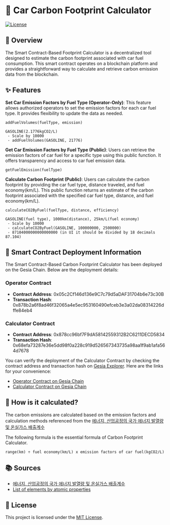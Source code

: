 # 🚗 Car Carbon Footprint Calculator

[![License](https://img.shields.io/badge/License-MIT-blue.svg)](LICENSE)

## 📖 Overview
The Smart Contract-Based Footprint Calculator is a decentralized tool designed to estimate the carbon footprint associated with car fuel consumption. This smart contract operates on a blockchain platform and provides a straightforward way to calculate and retrieve carbon emission data from the blockchain.

## ✨ Features
**Set Car Emission Factors by Fuel Type (Operator-Only)**: This feature allows authorized operators to set the emission factors for each car fuel type. It provides flexibility to update the data as needed.
```
addFuelVolumes(fuelType, emission)

GASOLINE(2.1776kgCO2/L)
 - Scale by 10000
 - addFuelVolumes(GASOLINE, 21776)
```

**Get Car Emission Factors by Fuel Type (Public)**: Users can retrieve the emission factors of car fuel for a specific type using this public function. It offers transparency and access to car fuel emission data.
```
getFuelEmission(fuelType)
```

**Calculate Carbon Footprint (Public)**: Users can calculate the carbon footprint by providing the car fuel type, distance traveled, and fuel economy(km/L). This public function returns an estimate of the carbon footprint associated with the specified car fuel type, distance, and fuel economy(km/L).
```
calculateCO2ByFuel(fuelType, distance, efficiency)

GASOLINE(fuel type), 1000km(distance), 25km/L(fuel economy)
 - Scale by 10000
 - calculateCO2ByFuel(GASOLINE, 100000000, 2500000)
 - 87104000000000000000 (in UI it should be divided by 18 decimals 87.104)
```

## 🚀 Smart Contract Deployment Information

The Smart Contract-Based Carbon Footprint Calculator has been deployed on the Gesia Chain. Below are the deployment details:

### Operator Contract

- **Contract Address**: 0x05c2Cf146d136e9C7c79d5aDAF31704b6e73c30B
- **Transaction Hash**: 0x878b2a6f8ad46f32065a4e5ec953160490efceb3e3a02da08314226dffe84eb4

### Calculator Contract

- **Contract Address**: 0x878cc96bf7F9dA58142559312B2C6211DECD5834
- **Transaction Hash**: 0x68efa73287e36e5dd98f0a228c919d526567343735a98aa1f9ab1afa564d7678

You can verify the deployment of the Calculator Contract by checking the contract address and transaction hash on [Gesia Explorer](https://explorer.gesia.io). Here are the links for your convenience:

- [Operator Contract on Gesia Chain](https://explorer.gesia.io/address/0x05c2Cf146d136e9C7c79d5aDAF31704b6e73c30B)
- [Calculator Contract on Gesia Chain](https://explorer.gesia.io/address/0x878cc96bf7F9dA58142559312B2C6211DECD5834)

## 📝 How is it calculated?
The carbon emissions are calculated based on the emission factors and calculation methods referenced from the [에너지, 산업공정의 국가 에너지 발열량 및 온실가스 배출계수](https://tips.energy.or.kr/carbon/Ggas_tatistics03.do)

The following formula is the essential formula of Carbon Footprint Calculator.
``` plain
range(km) ÷ fuel economy(km/L) x emission factors of car fuel(kgCO2/L)
 ```

## 📚 Sources
- [에너지, 산업공정의 국가 에너지 발열량 및 온실가스 배출계수](https://tips.energy.or.kr/carbon/Ggas_tatistics03.do)
- [List of elements by atomic properties](https://en.wikipedia.org/wiki/List_of_elements_by_atomic_properties)

## 📄 License
This project is licensed under the [MIT License](LICENSE).